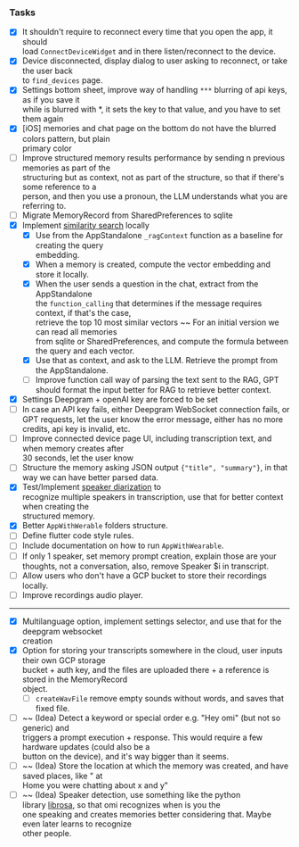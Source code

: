 ### Tasks

- [X] It shouldn't require to reconnect every time that you open the app, it should  
  load `ConnectDeviceWidget` and in there listen/reconnect to the device.
- [X] Device disconnected, display dialog to user asking to reconnect, or take the user back  
  to `find_devices` page.
- [x] Settings bottom sheet, improve way of handling `***` blurring of api keys, as if you save it  
  while is blurred with *, it sets the key to that value, and you have to set them again
- [X] [iOS] memories and chat page on the bottom do not have the blurred colors pattern, but plain  
  primary color
- [ ] Improve structured memory results performance by sending n previous memories as part of the  
  structuring but as context, not as part of the structure, so that if there's some reference to a  
  person, and then you use a pronoun, the LLM understands what you are referring to.
- [ ] Migrate MemoryRecord from SharedPreferences to sqlite
- [X] Implement [similarity search](https://www.pinecone.io/learn/vector-similarity/) locally
    - [X] Use from the AppStandalone `_ragContext` function as a baseline for creating the query  
      embedding.
    - [X] When a memory is created, compute the vector embedding and store it locally.
    - [X] When the user sends a question in the chat, extract from the AppStandalone  
      the `function_calling` that determines if the message requires context, if that's the case,  
      retrieve the top 10 most similar vectors ~~ For an initial version we can read all memories  
      from sqlite or SharedPreferences, and compute the formula between the query and each vector.
    - [X] Use that as context, and ask to the LLM. Retrieve the prompt from the AppStandalone.
    - [ ] Improve function call way of parsing the text sent to the RAG, GPT should format the input
      better for RAG to retrieve better context.
- [X] Settings Deepgram + openAI key are forced to be set
- [ ] In case an API key fails, either Deepgram WebSocket connection fails, or GPT requests, let
  the user know the error message, either has no more credits, api key is invalid, etc.
- [ ] Improve connected device page UI, including transcription text, and when memory creates
  after  
  30 seconds, let the user know
- [ ] Structure the memory asking JSON output `{"title", "summary"}`, in that way we can have
  better parsed data.
- [x] Test/Implement [speaker diarization](https://developers.deepgram.com/docs/diarization) to  
  recognize multiple speakers in transcription, use that for better context when creating the  
  structured memory.
- [x] Better `AppWithWerable` folders structure.
- [ ] Define flutter code style rules.
- [ ] Include documentation on how to run `AppWithWearable`.
- [ ] If only 1 speaker, set memory prompt creation, explain those are your thoughts, not a
  conversation, also, remove Speaker $i in transcript.
- [ ] Allow users who don't have a GCP bucket to store their recordings locally.
- [ ] Improve recordings audio player.

---  

- [x] Multilanguage option, implement settings selector, and use that for the deepgram websocket  
  creation
- [x] Option for storing your transcripts somewhere in the cloud, user inputs their own GCP
  storage  
  bucket + auth key, and the files are uploaded there + a reference is stored in the MemoryRecord  
  object.
    - [ ] `createWavFile` remove empty sounds without words, and saves that fixed file.

- [ ] ~~ (Idea) Detect a keyword or special order e.g. "Hey omi" (but not so generic) and  
  triggers a prompt execution + response. This would require a few hardware updates (could also be
  a  
  button on the device), and it's way bigger than it seems.
- [ ] ~~ (Idea) Store the location at which the memory was created, and have saved places, like "
  at  
  Home you were chatting about x and y"
- [ ] ~~ (Idea) Speaker detection, use something like the python  
  library [librosa](https://github.com/librosa/librosa), so that omi recognizes when is you the  
  one speaking and creates memories better considering that. Maybe even later learns to recognize  
  other people.